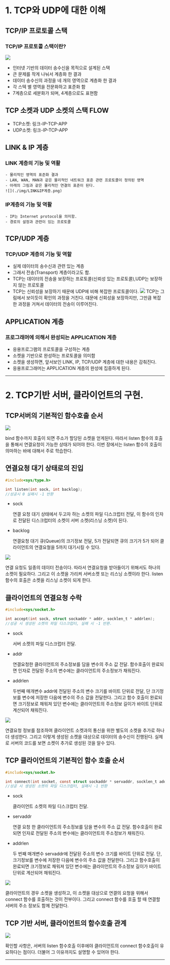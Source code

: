 # 1. TCP와 UDP에 대한 이해

## TCP/IP 프로토콜 스택

### TCP/IP 프로토콜 스택이란?
![](./img/4계층.png)
- 인터넷 기반의 데이터 송수신을 목적으로 설계된 스택
- 큰 문제를 작게 나눠서 계층화 한 결과
- 데이터 송수신의 과정을 네 개의 영역으로 계층화 한 결과
- 각 스텍 별 영역을 전문화하고 표준화 함
- 7계층으로 세분화가 되며, 4계층으로도 표현함

## TCP 소켓과 UDP 소켓의 스택 FLOW
- TCP소켓: 링크-IP-TCP-APP
- UDP소켓: 링크-IP-TCP-APP

## LINK & IP 계층
### LINK 계층의 기능 및 역활
    - 물리적인 영역의 표준화 결과
    - LAN, WAN, MAN과 같은 물리적인 네트워크 표준 관련 프로토콜이 정의된 영역
    - 아래의 그림과 같은 물리적인 연결의 표준이 된다.
    ![](./img/LINK&IP계층.png)

### IP계층의 기능 및 역활
    - IP는 Internet protocol을 의미함.
    - 경로의 설정과 관련이 있는 프로토콜

## TCP/UDP 계층

### TCP/UDP 계층의 기능 및 역할
- 실제 데이터의 송수신과 관련 있는 계층
- 그래서 전송(Transport) 계층이라고도 함.
- TCP는 데이터의 전송을 보장하는 프로토콜(신뢰성 있는 프로토콜),UDP는 보장하지 않는 프로토콜
- TCP는 신뢰성을 보장하기 때문에 UDP에 비해 복잡한 프로토콜이다.
![](./img/TCP&UDP계층.png)
TCP는 그림에서 보이듯이 확인의 과정을 거친다. 댸문에 신회성을 보장하지만, 그만큼 복잡한 과정을 거쳐서 데이터의 전송이 이루어진다.

## APPLICATION 계층

### 프로그래머에 의해서 완성되는 APPLICATION 계층

- 응용프로그램의 프로토콜을 구성하는 계층
- 소켓을 기반으로 완성하는 프로토콜을 의미함
- 소켓을 생성하면, 앞서보인 LINK, IP, TCP/UDP 계층에 대한 내용은 감춰진다.
- 응용프로그래머는 APPLICATION 계층의 완성에 집중하게 된다.
---

# 2. TCP기반 서버, 클라이언트의 구현.

## TCP서버의 기본적인 함수호출 순서
![](./img/TCP함수호출순서.png)

bind 함수까지 호출이 되면 주소가 할당된 소켓을 얻게된다. 따라서 listen 함수의 호출을 통해서 연결요청이 가능한 상태가 되어야 한다. 이번 장에서는 listen 함수의 호출이 의마하는 바에 대해서 주로 학습한다.

## 연결요청 대기 상태로의 진입
```c
#include<sys/type.h>

int listen(int sock, int backlog);
//성공시 0 실패시 -1 반환

```
- sock

    연결 요청 대기 상태에서 두고자 하는 소켓의 파일 디스크럽터 전달, 이 함수의 인자로 전달된 디스크럽터의 소켓이 서버 소켓(리스닝 소켓)이 된다.

- backlog

    연결요청 대기 큐(Queue)의 크기정보 전달, 5가 전달되면 큐의 크기가 5가 되어 클라이언트의 연결요철을 5까지 대기시킬 수 있다.

![](./img/listen.png)

연결 요청도 일종의 데이터 전송이다. 따라서 연결요청을 받아들이기 위해서도 하나의 소켓이 필요하다. 그리고 이 소켓을 가리켜 서버소켓 또는 리스닝 소켓이라 한다. listen 함수의 호출은 소켓을 리스닝 소켓이 되게 한다.

## 클라이언트의 연결요청 수락

```c
#include<sys/socket.h>

int accept(int sock, struct sockaddr * addr, socklen_t * addrlen);
//성공 시 생성된 소켓의 파일 디스크럽터, 실패 시 -1 반환.
```
- sock

    서버 소켓의 파일 디스크럽터 전달.

- addr

    연결요청한 클라이언트의 주소정보를 담을 변수의 주소 값 전달. 함수호출이 완료되면 인자로 전달된 주소의 변수에는 클라이언트의 주소정보가 채워진다.

- addrlen

    두번째 매개변수 addr에 전달된 주소의 변수 크기를 바이트 단위로 전달, 단 크기정보를 변수에 저장한 다음에 변수의 주소 값을 전달한다. 그리고 함수 호출이 완료되면 크기정보로 채워져 있던 변수에는 클라이언트의 주소정보 길이가 바이트 단위로 계산되어 채워진다.

![](./img/accept.png)

연결요청 정보를 참조하여 클라이언트 소켓과의 통신을 위한 별도의 소켓을 추가로 하나 더 생성한다. 그리고 이렇게 생성된 소켓을 대상으로 데이터의 송수신이 진행된다. 실제로 서버의 코드를 보면 소켓이 추가로 생성된 것을 알수 있다.

## TCP 클라이언트의 기본적인 함수 호출 순서
```c
#include<sys/socket.h>

int connect(int socket, const struct sockaddr * servaddr, socklen_t addrlen);
//성공 시 생성된 소켓의 파일 디스크럽터, 실패시 -1 반환
```
- sock

    클라이언트 소켓의 파일 디스크럽터 전달.
- servaddr

    연결 요청 한 클라이언트의 주소정보를 담을 변수의 주소 값 전달. 함수호출이 완료되면 인자로 전달된 주소의 변수에는 클라이언트의 주소정보가 채워진다.
- addrlen

    두 번째 매개변수 servaddr에 전달된 주소의 변수 크기를 바이트 단위로 전달. 단, 크기정보를 변수에 저장한 다음에 변수의 주소 값을 전달한다. 그리고 함수호출이 완료되면 크기정보로 채워져 있던 변수에는 클라이언트의 주소정보 길이가 바이트 단위로 계산되어 채워진다.

![](./img/tcpClient.png)

클라이언트의 경우 소켓을 생성하고, 이 소켓을 대상으로 연결의 요청을 위해서 connect 함수를 호출하는 것이 전부이다. 그리고 connect 함수를 호출 할 때 연결할 서버의 주소 정보도 함께 전달한다.


## TCP 기반 서버, 클라이언트의 함수호출 관계

![](./img/tcpServerClient.png)

확인할 사항은, 서버의 listen 함수호출 이후에야 클라이언트의 connect 함수호출이 유요하다는 점이다. 더불어 그 이유까지도 설명할 수 있어야 한다.

---
